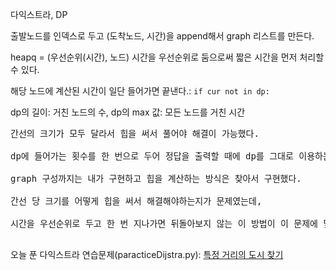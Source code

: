 다익스트라, DP

출발노드를 인덱스로 두고 (도착노드, 시간)을 append해서 graph 리스트를 만든다.

heapq = (우선순위(시간), 노드) 시간을 우선순위로 둠으로써 짧은 시간을 먼저 처리할 수 있다.

해당 노드에 계산된 시간이 일단 들어가면 끝낸다.: `if cur not in dp:`

dp의 길이: 거친 노드의 수, dp의 max 값: 모든 노드를 거친 시간

<pre>
간선의 크기가 모두 달라서 힙을 써서 풀어야 해결이 가능했다.

dp에 들어가는 횟수를 한 번으로 두어 정답을 출력할 때에 dp를 그대로 이용하는 것이 아이디어라고 생각한다.

graph 구성까지는 내가 구현하고 힙을 계산하는 방식은 찾아서 구현했다.

간선 당 크기를 어떻게 힙을 써서 해결해야하는지가 문제였는데,

시간을 우선순위로 두고 한 번 지나가면 뒤돌아보지 않는 이 방법이 이 문제에 맞는 해결법이라고 생각한다.

</pre>
오늘 푼 다익스트라 연습문제(paracticeDijstra.py): [특정 거리의 도시 찾기](https://www.acmicpc.net/problem/18352)